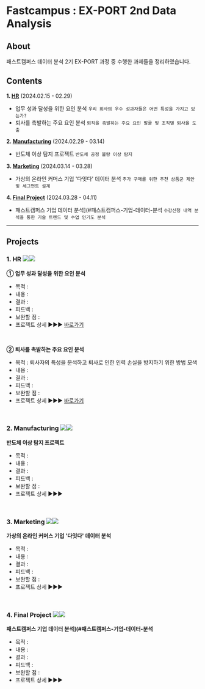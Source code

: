 # Fastcampus : EX-PORT 2nd Data Analysis 
## About
패스트캠퍼스 데이터 분석 2기 EX-PORT 과정 중 수행한 과제들을 정리하였습니다. 
## Contents

**1. [HR](#1-HR)** (2024.02.15 - 02.29)  
   * 업무 성과 달성을 위한 요인 분석
     ```우리 회사의 우수 성과자들은 어떤 특성을 가지고 있는가?```  
   * 퇴사를 촉발하는 주요 요인 분석
     ```퇴직을 촉발하는 주요 요인 발굴 및 조직별 퇴사율 도출```

**2. [Manufacturing](#2-Manufacturing)** (2024.02.29 - 03.14)  
   * 반도체 이상 탐지 프로젝트
     ```반도체 공정 불량 이상 탐지```
 
**3. [Marketing](#3-Marketing)** (2024.03.14 - 03.28)  
   * 가상의 온라인 커머스 기업 '다잇다' 데이터 분석
     ```추가 구매를 위한 추천 상품군 제안 및 세그먼트 설계```
   
**4. [Final Project](#4-Final-project)** (2024.03.28 - 04.11)  
   * 패스트캠퍼스 기업 데이터 분석](#패스트캠퍼스-기업-데이터-분석
     ```수강신청 내역 분석을 통한 기술 트렌드 및 수업 인기도 분석```

---  

## Projects
### 1. HR <img src="https://img.shields.io/badge/Microsoft_Excel-217346?style=flat&logo=microsoft-excel&logoColor=white"><img src="https://img.shields.io/badge/Microsoft_PowerPoint-B7472A?style=flat&logo=microsoft-powerpoint&logoColor=white">
**① 업무 성과 달성을 위한 요인 분석**
- 목적 :
- 내용 : 
- 결과 :
- 피드백 :
- 보완할 점 : 
- 프로젝트 상세 ▶▶▶ [바로가기](https://github.com/HANISY/PORTFOLIO/tree/main/HR/01_Performance_Rating)  
</br>

**② 퇴사를 촉발하는 주요 요인 분석** 
- 목적 : 퇴사자의 특성을 분석하고 퇴사로 인한 인력 손실을 방지하기 위한 방법 모색
- 내용 : 
- 결과 :
- 피드백 :
- 보완할 점 : 
- 프로젝트 상세 ▶▶▶ [바로가기](https://github.com/HANISY/PORTFOLIO/tree/main/HR/02_Attrition)
</br>

### 2. Manufacturing <img src="https://img.shields.io/badge/Google Colab-F9AB00?style=flat&logo=Google Colab&logoColor=white"><img src="https://img.shields.io/badge/Python-3776AB?style=flat&logo=python&logoColor=white">
**반도체 이상 탐지 프로젝트** 
- 목적 : 
- 내용 : 
- 결과 :
- 피드백 :
- 보완할 점 : 
- 프로젝트 상세 ▶▶▶
</br>

### 3. Marketing <img src="https://img.shields.io/badge/Google Colab-F9AB00?style=flat&logo=Google Colab&logoColor=white"><img src="https://img.shields.io/badge/Python-3776AB?style=flat&logo=python&logoColor=white">
**가상의 온라인 커머스 기업 '다잇다' 데이터 분석**
- 목적 : 
- 내용 : 
- 결과 :
- 피드백 :
- 보완할 점 : 
- 프로젝트 상세 ▶▶▶
</br>

### 4. Final Project <img src="https://img.shields.io/badge/Google Colab-F9AB00?style=flat&logo=Google Colab&logoColor=white"><img src="https://img.shields.io/badge/Python-3776AB?style=flat&logo=python&logoColor=white">
**패스트캠퍼스 기업 데이터 분석](#패스트캠퍼스-기업-데이터-분석**
- 목적 : 
- 내용 : 
- 결과 :
- 피드백 :
- 보완할 점 : 
- 프로젝트 상세 ▶▶▶
